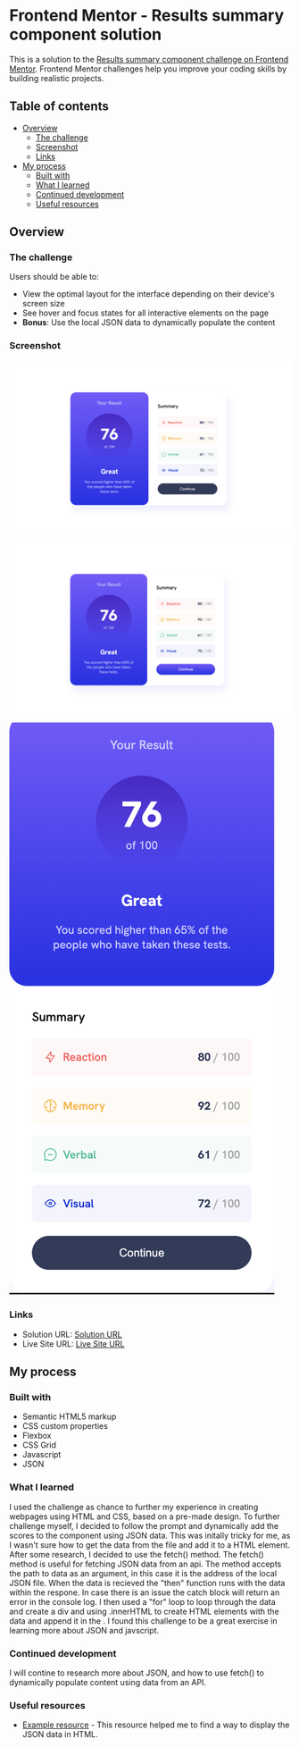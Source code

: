 # Frontend Mentor - Results summary component solution

This is a solution to the [Results summary component challenge on Frontend Mentor](https://www.frontendmentor.io/challenges/results-summary-component-CE_K6s0maV). Frontend Mentor challenges help you improve your coding skills by building realistic projects. 

## Table of contents

- [Overview](#overview)
  - [The challenge](#the-challenge)
  - [Screenshot](#screenshot)
  - [Links](#links)
- [My process](#my-process)
  - [Built with](#built-with)
  - [What I learned](#what-i-learned)
  - [Continued development](#continued-development)
  - [Useful resources](#useful-resources)

## Overview

### The challenge

Users should be able to:

- View the optimal layout for the interface depending on their device's screen size
- See hover and focus states for all interactive elements on the page
- **Bonus**: Use the local JSON data to dynamically populate the content

### Screenshot

![Desktop-View](./screenshots/Desktop-View.png)

![Desktop-View-Active](./screenshots/Desktop-View-Active.png)

![Mobile-View](./screenshots/Mobile-View.png)

### Links

- Solution URL: [Solution URL](https://github.com/Jack-OC/Results-Summary-Component)
- Live Site URL: [Live Site URL](https://jack-oc.github.io/Results-Summary-Component/)

## My process

### Built with

- Semantic HTML5 markup
- CSS custom properties
- Flexbox
- CSS Grid
- Javascript
- JSON


### What I learned

I used the challenge as chance to further my experience in creating webpages using HTML and CSS, based on a pre-made design. To further challenge myself, I decided to follow the prompt and dynamically add the scores to the component using JSON data. This was initally tricky for me, as I wasn't sure how to get the data from the file and add it to a HTML element. After some research, I decided to use the fetch() method. The fetch() method is useful for fetching JSON data from an api. The method accepts the path to data as an argument, in this case it is the address of the local JSON file. When the data is recieved the "then" function runs with the data within the respone. In case there is an issue the catch block will return an error in the console log. I then used a "for" loop to loop through the data and create a div and using .innerHTML to create HTML elements with the data and append it in the . I found this challenge to be a great exercise in learning more about JSON and javscript.


### Continued development

I will contine to research more about JSON, and how to use fetch() to dynamically populate content using data from an API.


### Useful resources

- [Example resource](https://howtocreateapps.com/fetch-and-display-json-html-javascript/) - This resource helped me to find a way to display the JSON data in HTML.
